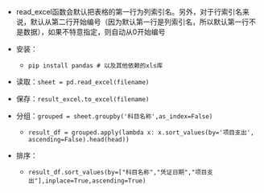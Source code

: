 * read_excel函数会默认把表格的第一行为列索引名。另外，对于行索引名来说，默认从第二行开始编号（因为默认第一行是列索引名，所以默认第一行不是数据），如果不特意指定，则自动从0开始编号

* 安装：

  * ```
    pip install pandas # 以及其他依赖的xls库
    ```

* 读取：`sheet = pd.read_excel(filename)`

* 保存：`result_excel.to_excel(filename)`

* 分组：`grouped = sheet.groupby('科目名称',as_index=False)`

  * ```
    result_df = grouped.apply(lambda x: x.sort_values(by='项目支出', ascending=False).head(head))
    ```

* 排序：

  * ```
    result_df.sort_values(by=["科目名称","凭证日期","项目支出"],inplace=True,ascending=True)
    ```

    

  

